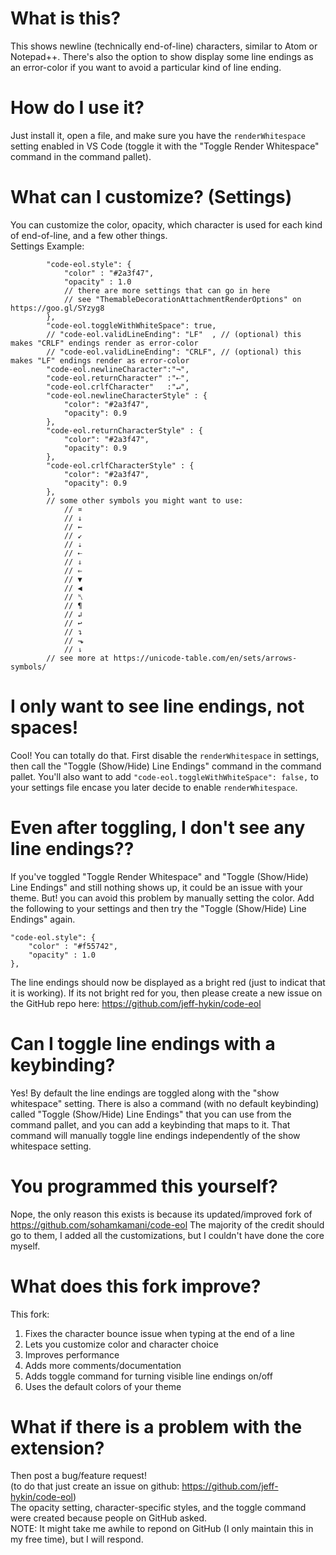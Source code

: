 # What is this?
This shows newline (technically end-of-line) characters, similar to Atom or Notepad++. There's also the option to show display some line endings as an error-color if you want to avoid a particular kind of line ending.

# How do I use it?
Just install it, open a file, and make sure you have the `renderWhitespace` setting enabled in VS Code (toggle it with the "Toggle Render Whitespace" command in the command pallet).

# What can I customize? (Settings)
You can customize the color, opacity, which character is used for each kind of end-of-line, and a few other things.<br>
Settings Example:
```
        "code-eol.style": {
            "color" : "#2a3f47",
            "opacity" : 1.0
            // there are more settings that can go in here
            // see "ThemableDecorationAttachmentRenderOptions" on https://goo.gl/SYzyg8
        },
        "code-eol.toggleWithWhiteSpace": true,
        // "code-eol.validLineEnding": "LF"  , // (optional) this makes "CRLF" endings render as error-color
        // "code-eol.validLineEnding": "CRLF", // (optional) this makes "LF" endings render as error-color
        "code-eol.newlineCharacter":"¬",
        "code-eol.returnCharacter" :"⇠",
        "code-eol.crlfCharacter"   :"↵",
        "code-eol.newlineCharacterStyle" : {
            "color": "#2a3f47",
            "opacity": 0.9
        },
        "code-eol.returnCharacterStyle" : {
            "color": "#2a3f47",
            "opacity": 0.9
        },
        "code-eol.crlfCharacterStyle" : {
            "color": "#2a3f47",
            "opacity": 0.9
        },
        // some other symbols you might want to use:
            // ¤
            // ↓
            // ←
            // ↙
            // ⇣
            // ⇠
            // ⇓
            // ⇐
            // ▼
            // ◀
            // ␤
            // ¶
            // ↲
            // ↩
            // ↴
            // ⬎
            // ⇂
        // see more at https://unicode-table.com/en/sets/arrows-symbols/
```
<!-- <img width="376" src="https://github.com/jeff-hykin/code-eol/blob/master/Screen Shot 2018-05-07 at 11.41.35 PM.png"> -->


# I only want to see line endings, not spaces!
Cool! You can totally do that. First disable the `renderWhitespace` in settings, then call the "Toggle (Show/Hide) Line Endings" command in the command pallet. You'll also want to add `"code-eol.toggleWithWhiteSpace": false,` to your settings file encase you later decide to enable `renderWhitespace`.

# Even after toggling, I don't see any line endings??
If you've toggled "Toggle Render Whitespace" and "Toggle (Show/Hide) Line Endings" and still nothing shows up, it could be an issue with your theme. But! you can avoid this problem by manually setting the color. Add the following to your settings and then try the "Toggle (Show/Hide) Line Endings" again.
```
"code-eol.style": {
    "color" : "#f55742",
    "opacity" : 1.0
},
```
The line endings should now be displayed as a bright red (just to indicat that it is working). If its not bright red for you, then please create a new issue on the GitHub repo here: https://github.com/jeff-hykin/code-eol

# Can I toggle line endings with a keybinding?
Yes! By default the line endings are toggled along with the "show whitespace" setting. There is also a command (with no default keybinding) called "Toggle (Show/Hide) Line Endings" that you can use from the command pallet, and you can add a keybinding that maps to it. That command will manually toggle line endings independently of the show whitespace setting.

# You programmed this yourself?
Nope, the only reason this exists is because its updated/improved fork of https://github.com/sohamkamani/code-eol
The majority of the credit should go to them, I added all the customizations, but I couldn't have done the core myself.

# What does this fork improve?
This fork:
1. Fixes the character bounce issue when typing at the end of a line
2. Lets you customize color and character choice
3. Improves performance
4. Adds more comments/documentation
5. Adds toggle command for turning visible line endings on/off
6. Uses the default colors of your theme

# What if there is a problem with the extension?
Then post a bug/feature request!<br>
(to do that just create an issue on github: https://github.com/jeff-hykin/code-eol)<br>
The opacity setting, character-specific styles, and the toggle command were created because people on GitHub asked.<br>
NOTE: It might take me awhile to repond on GitHub (I only maintain this in my free time), but I will respond.
